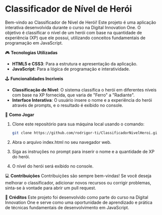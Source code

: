 # Classificador de Nível de Herói

Bem-vindo ao Classificador de Nível de Herói! Este projeto é uma aplicação interativa desenvolvida durante o curso na Digital Innovation One. O objetivo é classificar o nível de um herói com base na quantidade de experiência (XP) que ele possui, utilizando conceitos fundamentais de programação em JavaScript.

🎮 **Tecnologias Utilizadas**
- **HTML5 e CSS3**: Para a estrutura e apresentação da aplicação.
- **JavaScript**: Para a lógica de programação e interatividade.
  
🕹️ **Funcionalidades Incríveis**
- **Classificação de Nível**: O sistema classifica o herói em diferentes níveis com base na XP fornecida, que varia de "Ferro" a "Radiante".
- **Interface Interativa**: O usuário insere o nome e a experiência do herói através de prompts, e o resultado é exibido no console.

🚀 **Como Jogar**
1. Clone este repositório para sua máquina local usando o comando:
   ```bash
   git clone https://github.com/rodrigor-ti/ClassificadorNivelHeroi.git

2. Abra o arquivo index.html no seu navegador web.

3. Siga as instruções no prompt para inserir o nome e a quantidade de XP do herói.

4. O nível do herói será exibido no console.

💻 **Contribuições** 
Contribuições são sempre bem-vindas! Se você deseja melhorar o classificador, adicionar novos recursos ou corrigir problemas, sinta-se à vontade para abrir um pull request.

👏 **Créditos**
Este projeto foi desenvolvido como parte do curso na Digital Innovation One e serve como uma oportunidade de aprendizado e prática de técnicas fundamentais de desenvolvimento em JavaScript.